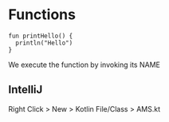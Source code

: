# Functions

```
fun printHello() {
  println("Hello")
}
```

We execute the function by invoking its NAME

## IntelliJ
Right Click > New > Kotlin File/Class > AMS.kt




